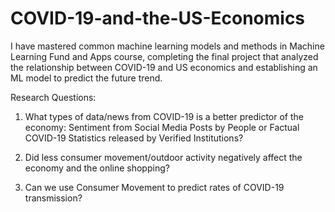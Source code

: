 # COVID-19-and-the-US-Economics
I have mastered common machine learning models and methods in Machine Learning Fund and Apps course, completing the final project that analyzed the relationship between COVID-19 and US economics and establishing an ML model to predict the future trend.

Research Questions:

1. What types of data/news from COVID-19 is a better predictor of the economy: Sentiment from Social Media Posts by People or Factual COVID-19 Statistics released by Verified Institutions?

2. Did less consumer movement/outdoor activity negatively affect the economy and the online shopping?

3. Can we use Consumer Movement to predict rates of COVID-19 transmission?

